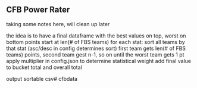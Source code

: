 ## CFB Power Rater

taking some notes here, will clean up later


the idea is to have a final dataframe with the best values on top, worst on bottom
points start at len(# of FBS teams)
for each stat:
    sort all teams by that stat (asc/desc in config determines sort)
    first team gets len(# of FBS teams) points, second team gest n-1, so on until the worst team gets 1 pt
    apply multiplier in config.json to determine statistical weight
    add final value to bucket total and overall total

output sortable csv# cfbdata
